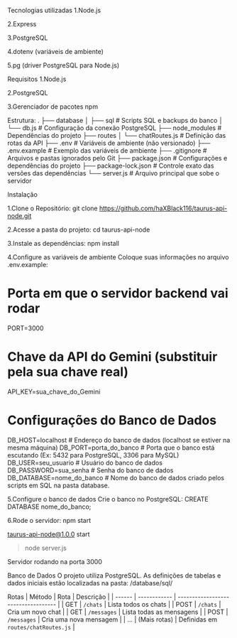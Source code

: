 Tecnologias utilizadas
1.Node.js

2.Express

3.PostgreSQL

4.dotenv (variáveis de ambiente)

5.pg (driver PostgreSQL para Node.js)

Requisitos
1.Node.js

2.PostgreSQL

3.Gerenciador de pacotes npm 

Estrutura:
.
├── database
│   ├── sql                 # Scripts SQL e backups do banco
│   └── db.js               # Configuração da conexão PostgreSQL
├── node_modules            # Dependências do projeto
├── routes
│   └── chatRoutes.js       # Definição das rotas da API
├── .env                    # Variáveis de ambiente (não versionado)
├── .env.example            # Exemplo das variáveis de ambiente
├── .gitignore              # Arquivos e pastas ignorados pelo Git
├── package.json            # Configurações e dependências do projeto
├── package-lock.json       # Controle exato das versões das dependências
└── server.js               # Arquivo principal que sobe o servidor

Instalação

1.Clone o Repositório: git clone https://github.com/haXBlack116/taurus-api-node.git

2.Acesse a pasta do projeto: cd taurus-api-node

3.Instale as dependências: npm install

4.Configure as variáveis de ambiente
Coloque suas informações no arquivo .env.example: 

# Porta em que o servidor backend vai rodar
PORT=3000

# Chave da API do Gemini (substituir pela sua chave real)
API_KEY=sua_chave_do_Gemini

# Configurações do Banco de Dados
DB_HOST=localhost         # Endereço do banco de dados (localhost se estiver na mesma máquina)
DB_PORT=porta_do_banco    # Porta que o banco está escutando (Ex: 5432 para PostgreSQL, 3306 para MySQL)
DB_USER=seu_usuario       # Usuário do banco de dados
DB_PASSWORD=sua_senha     # Senha do banco de dados
DB_DATABASE=nome_do_banco      # Nome do banco de dados criado pelos scripts em SQL na pasta database.

5.Configure o banco de dados
Crie o banco no PostgreSQL: CREATE DATABASE nome_do_banco;

6.Rode o servidor: npm start

taurus-api-node@1.0.0 start
> node server.js

Servidor rodando na porta 3000

Banco de Dados
O projeto utiliza PostgreSQL. As definições de tabelas e dados iniciais estão localizadas na pasta: /database/sql/

Rotas
| Método | Rota         | Descrição                           |
| ------ | ------------ | ----------------------------------- |
| GET    | `/chats`     | Lista todos os chats                |
| POST   | `/chats`     | Cria um novo chat                   |
| GET    | `/messages`  | Lista todas as mensagens            |
| POST   | `/messages`  | Cria uma nova mensagem              |
| ...    | (Mais rotas) | Definidas em `routes/chatRoutes.js` |


